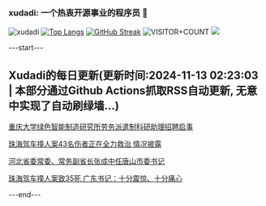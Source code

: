 ### xudadi: 一个热衷开源事业的程序员 👋

![xudadi](https://github-readme-stats-git-masterorgs-github-readme-stats-team.vercel.app/api?username=xudadi)
[![Top Langs](https://github-readme-stats.vercel.app/api/top-langs/?username=xudadi)](https://github.com/anuraghazra/github-readme-stats)
[![GitHub Streak](https://streak-stats.demolab.com?user=xudadi&locale=zh_Hans)](https://git.io/streak-stats)
![VISITOR+COUNT](https://komarev.com/ghpvc/?username=xudadi&label=VISITOR+COUNT)
![](https://raw.githubusercontent.com/xudadi/xudadi/main/assets/github-contribution-grid-snake.svg)


---start---

## Xudadi的每日更新(更新时间:2024-11-13 02:23:03 | 本部分通过Github Actions抓取RSS自动更新, 无意中实现了自动刷绿墙...)

[重庆大学绿色智能制造研究所劳务派遣制科研助理招聘启事](https://www.gongkaoleida.com/article/2191806)

[珠海驾车撞人案43名伤者正在全力救治 情况披露](https://m.163.com/news/article/JGQOS34A0001899O.html)

[河北省委常委、常务副省长张成中任唐山市委书记](https://m.163.com/news/article/JGQMJKOA0514R9P4.html)

[珠海驾车撞人案致35死 广东书记：十分震惊、十分痛心](https://m.163.com/news/article/JGQMC0RO0001899O.html)

---end---
